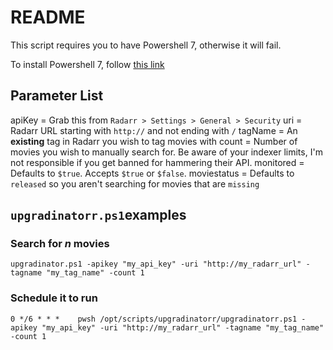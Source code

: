 # README

This script requires you to have Powershell 7, otherwise it will fail.

To install Powershell 7, follow [this link](https://docs.microsoft.com/en-us/powershell/scripting/install/installing-powershell-on-windows?view=powershell-7.2)

## Parameter List

apiKey = Grab this from `Radarr > Settings > General > Security`
uri = Radarr URL starting with `http://` and not ending with `/`
tagName = An **existing** tag in Radarr you wish to tag movies with
count = Number of movies you wish to manually search for. Be aware of your indexer limits, I'm not responsible if you get banned for hammering their API.
monitored = Defaults to `$true`. Accepts `$true` or `$false`.
moviestatus = Defaults to `released` so you aren't searching for movies that are `missing`

## `upgradinatorr.ps1`examples

### Search for *n* movies

    upgradinator.ps1 -apikey "my_api_key" -uri "http://my_radarr_url" -tagname "my_tag_name" -count 1

### Schedule it to run

    0 */6 * * *    pwsh /opt/scripts/upgradinatorr/upgradinatorr.ps1 -apikey "my_api_key" -uri "http://my_radarr_url" -tagname "my_tag_name" -count 1
